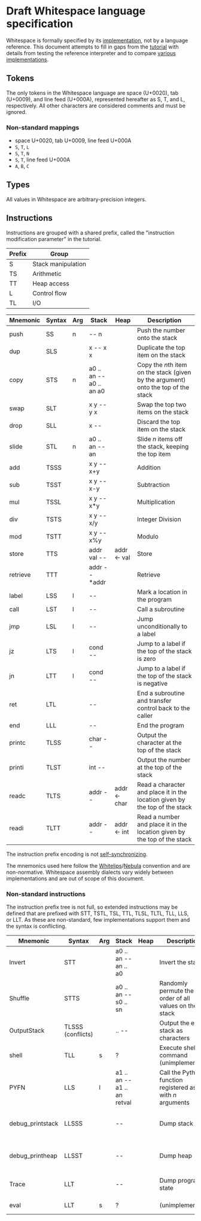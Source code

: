 # Draft Whitespace language specification

Whitespace is formally specified by its [implementation](https://web.archive.org/web/20150717140342/http://compsoc.dur.ac.uk/whitespace/download.php),
not by a language reference. This document attempts to fill in gaps from the
[tutorial](https://web.archive.org/web/20150618184706/http://compsoc.dur.ac.uk/whitespace/tutorial.php)
with details from testing the reference interpreter and to compare
[various implementations](https://github.com/wspace/corpus).

## Tokens

The only tokens in the Whitespace language are space (U+0020), tab (U+0009), and
line feed (U+000A), represented hereafter as S, T, and L, respectively. All
other characters are considered comments and must be ignored.

### Non-standard mappings

- space U+0020, tab U+0009, line feed U+000A
- `S`, `T`, `L`
- `S`, `T`, `N`
- `S`, `T`, line feed U+000A
- `A`, `B`, `C`

## Types

All values in Whitespace are arbitrary-precision integers.

## Instructions

Instructions are grouped with a shared prefix, called the "instruction
modification parameter" in the tutorial.

| Prefix | Group              |
| ------ | ------------------ |
| S      | Stack manipulation |
| TS     | Arithmetic         |
| TT     | Heap access        |
| L      | Control flow       |
| TL     | I/O                |

| Mnemonic | Syntax | Arg | Stack | Heap | Description |
| -------- | ------ | --- | ----- | ---- | ----------- |
| push     | SS   | n | -- n           | | Push the number onto the stack |
| dup      | SLS  |   | x -- x x       | | Duplicate the top item on the stack |
| copy     | STS  | n | a0 .. an -- a0 .. an a0 | | Copy the *n*th item on the stack (given by the argument) onto the top of the stack |
| swap     | SLT  |   | x y -- y x     | | Swap the top two items on the stack |
| drop     | SLL  |   | x --           | | Discard the top item on the stack |
| slide    | STL  | n | a0 .. an -- an | | Slide *n* items off the stack, keeping the top item |
| add      | TSSS |   | x y -- x+y     | | Addition |
| sub      | TSST |   | x y -- x-y     | | Subtraction |
| mul      | TSSL |   | x y -- x*y     | | Multiplication |
| div      | TSTS |   | x y -- x/y     | | Integer Division |
| mod      | TSTT |   | x y -- x%y     | | Modulo |
| store    | TTS  |   | addr val --    | addr <- val | Store |
| retrieve | TTT  |   | addr -- *addr  | | Retrieve |
| label    | LSS  | l | --             | | Mark a location in the program |
| call     | LST  | l | --             | | Call a subroutine |
| jmp      | LSL  | l | --             | | Jump unconditionally to a label |
| jz       | LTS  | l | cond --        | | Jump to a label if the top of the stack is zero |
| jn       | LTT  | l | cond --        | | Jump to a label if the top of the stack is negative |
| ret      | LTL  |   | --             | | End a subroutine and transfer control back to the caller |
| end      | LLL  |   | --             | | End the program |
| printc   | TLSS |   | char --        | | Output the character at the top of the stack |
| printi   | TLST |   | int --         | | Output the number at the top of the stack |
| readc    | TLTS |   | addr --        | addr <- char | Read a character and place it in the location given by the top of the stack |
| readi    | TLTT |   | addr --        | addr <- int  | Read a number and place it in the location given by the top of the stack |

The instruction prefix encoding is not [self-synchronizing](https://en.wikipedia.org/wiki/Self-synchronizing_code).

The mnemonics used here follow the
[Whitelips](https://vii5ard.github.io/whitespace/)/[Nebula](https://github.com/thaliaarchi/nebula)
convention and are non-normative. Whitespace assembly dialects vary widely
between implementations and are out of scope of this document.

### Non-standard instructions

The instruction prefix tree is not full, so extended instructions may be defined
that are prefixed with STT, TSTL, TSL, TTL, TLSL, TLTL, TLL, LLS, or LLT. As
these are non-standard, few implementations support them and the syntax is
conflicting.

| Mnemonic         | Syntax | Arg | Stack | Heap | Description | Implementation |
| ---------------- | ------ | --- | ----- | ---- | ----------- | -------------- |
| Invert           | STT   |   | a0 .. an -- an .. a0 | | Invert the stack | [whitespacesdk](https://github.com/wspace/mash-whitespacesdk) by MArtin SHerratt |
| Shuffle          | STTS  |   | a0 .. an -- s0 .. sn | | Randomly permute the order of all values on the stack | [whitespace-nd](https://github.com/haroldl/whitespace-nd) by Harold Lee |
| OutputStack      | TLSSS (conflicts) | | .. -- | | Output the entire stack as characters | [whitespacesdk](https://github.com/wspace/mash-whitespacesdk) by MArtin SHerratt |
| shell            | TLL   | s | ?       | | Execute shell command (unimplemented) | [Spitewaste](https://github.com/collidedscope/spitewaste) by Collided Scope |
| PYFN             | LLS   | l | a1 .. an -- a1 .. an retval | | Call the Python function registered as *l* with *n* arguments | [PYWS](https://github.com/EizoAssik/pyws) by Eizo Assik |
| debug_printstack | LLSSS |   | --      | | Dump stack | [wsintercpp](https://github.com/wspace/burghard-wsintercpp), [wsinterws](https://github.com/wspace/burghard-wsinterws), and [wsa](https://github.com/wspace/burghard-wsa) by Oliver Burghard |
| debug_printheap  | LLSST |   | --      | | Dump heap | [wsintercpp](https://github.com/wspace/burghard-wsintercpp), [wsinterws](https://github.com/wspace/burghard-wsinterws), and [wsa](https://github.com/wspace/burghard-wsa) by Oliver Burghard |
| Trace            | LLT   |   | --      | | Dump program state | [pywhitespace](https://github.com/wspace/phlip-pywhitespace) by Phillip Bradbury |
| eval             | LLT   | s | ?       | | (unimplemented) | [Spitewaste](https://github.com/collidedscope/spitewaste) by Collided Scope |
